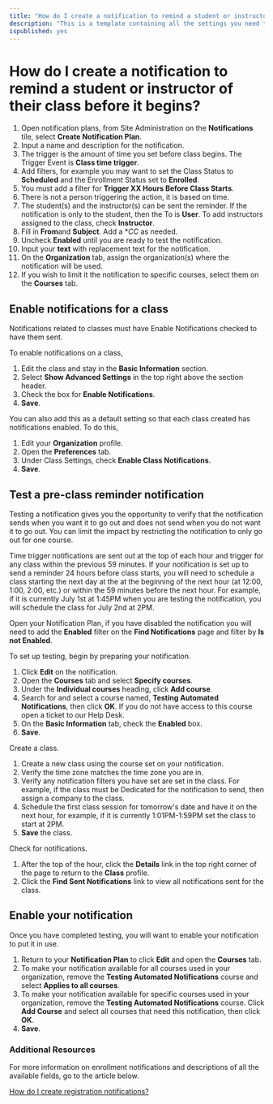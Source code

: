 ```yaml
---
title: "How do I create a notification to remind a student or instructor of their class before it begins?"
description: "This is a template containing all the settings you need to create an automated notification to be sent to students and instructors before their upcoming class begins."
ispublished: yes
---
```


# How do I create a notification to remind a student or instructor of their class before it begins?

1. Open notification plans, from Site Administration on the **Notifications** tile, select **Create Notification Plan**.
1. Input a name and description for the notification.
1. The trigger is the amount of time you set before class begins. The Trigger Event is **Class time trigger**.
1. Add filters, for example you may want to set the Class Status to **Scheduled** and the Enrollment Status set to **Enrolled**. 
1. You must add a filter for **Trigger XX Hours Before Class Starts**.
1. There is not a person triggering the action, it is based on time. 
1. The student(s) and the instructor(s) can be sent the reminder. If the notification is only to the student, then the To is **User**. To add instructors assigned to the class, check **Instructor**.
1. Fill in **From**and **Subject**. Add a **CC* as needed. 
1. Uncheck **Enabled** until you are ready to test the notification.
1. Input your **text** with replacement text for the notification.
1. On the **Organization** tab, assign the organization(s) where the notification will be used.
1. If you wish to limit it the notification to specific courses, select them on the **Courses** tab.

## Enable notifications for a class
Notifications related to classes must have Enable Notifications checked to have them sent. 

To enable notifications on a class,
1. Edit the class and stay in the **Basic Information** section.
1. Select **Show Advanced Settings** in the top right above the section header.
1. Check the box for **Enable Notifications**. 
1. **Save**.

You can also add this as a default setting so that each class created has notifications enabled. To do this, 
1. Edit your **Organization** profile. 
1. Open the **Preferences** tab. 
1. Under Class Settings, check **Enable Class Notifications**.
1. **Save**.

## Test a pre-class reminder notification
Testing a notification gives you the opportunity to verify that the notification sends when you want it to go out and does not send when you do not want it to go out. You can limit the impact by restricting the notification to only go out for one course.

Time trigger notifications are sent out at the top of each hour and trigger for any class within the previous 59 minutes. If your notification is set up to send a reminder 24 hours before class starts, you will need to schedule a class starting the next day at the at the beginning of the next hour (at 12:00, 1:00, 2:00, etc.) or within the 59 minutes before the next hour. For example, if it is currently July 1st at 1:45PM when you are testing the notification, you will schedule the class for July 2nd at 2PM. 

Open your Notification Plan, if you have disabled the notification you will need to add the **Enabled** filter on the **Find Notifications** page and filter by **Is not Enabled**.

To set up testing, begin by preparing your notification.
1. Click **Edit** on the notification.
1. Open the **Courses** tab and select **Specify courses**.
1. Under the **Individual courses** heading, click **Add course**.
1. Search for and select a course named, **Testing Automated Notifications**, then click **OK**. If you do not have access to this course open a ticket to our Help Desk.
1. On the **Basic Information** tab, check the **Enabled** box. 
1. **Save**.

Create a class.
1. Create a new class using the course set on your notification.
1. Verify the time zone matches the time zone you are in.
1. Verify any notification filters you have set are set in the class. For example, if the class must be Dedicated for the notification to send, then assign a company to the class.
1. Schedule the first class session for tomorrow's date and have it on the next hour, for example, if it is currently 1:01PM-1:59PM set the class to start at 2PM.
1. **Save** the class.

Check for notifications.
1. After the top of the hour, click the **Details** link in the top right corner of the page to return to the **Class** profile.
1. Click the **Find Sent Notifications** link to view all notifications sent for the class.

## Enable your notification

Once you have completed testing, you will want to enable your notification to put it in use.
1. Return to your **Notification Plan** to click **Edit** and open the **Courses** tab. 
1. To make your notification available for all courses used in your organization, remove the **Testing Automated Notifications** course and select **Applies to all courses**.
1. To make your notification available for specific courses used in your organization, remove the **Testing Automated Notifications** course. Click **Add Course** and select all courses that need this notification, then click **OK**.
1. **Save**.


### Additional Resources

For more information on enrollment notifications and descriptions of all the available fields, go to the article below. 

[How do I create registration notifications?](/tms/tms-administrators/notifications/registration-notification.md)
